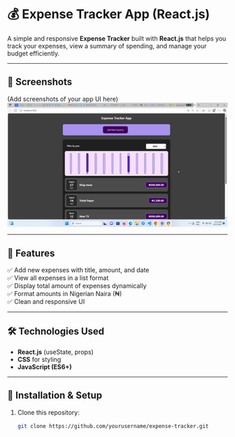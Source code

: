 # 💰 Expense Tracker App (React.js)

A simple and responsive **Expense Tracker** built with **React.js** that helps you track your expenses, view a summary of spending, and manage your budget efficiently.

---

## 📸 Screenshots
(Add screenshots of your app UI here)
![alt text](msedge_aKdeUr1N0e.png)

---

## 🚀 Features
✅ Add new expenses with title, amount, and date  
✅ View all expenses in a list format  
✅ Display total amount of expenses dynamically  
✅ Format amounts in Nigerian Naira (₦)  
✅ Clean and responsive UI  

---

## 🛠️ Technologies Used
- **React.js** (useState, props)
- **CSS** for styling
- **JavaScript (ES6+)**

---

## 🔧 Installation & Setup
1. Clone this repository:
   ```bash
   git clone https://github.com/yourusername/expense-tracker.git
